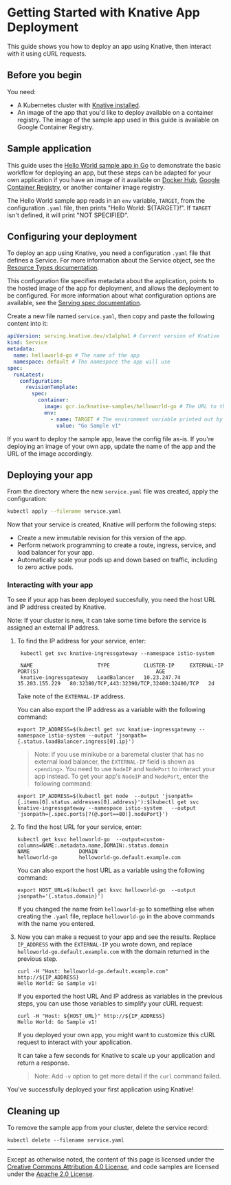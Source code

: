 # Getting Started with Knative App Deployment

This guide shows you how to deploy an app using Knative, then interact with it
using cURL requests.

## Before you begin

You need:

- A Kubernetes cluster with [Knative installed](./README.md).
- An image of the app that you'd like to deploy available on a container
  registry. The image of the sample app used in this guide is available on
  Google Container Registry.

## Sample application

This guide uses the
[Hello World sample app in Go](../serving/samples/helloworld-go) to demonstrate
the basic workflow for deploying an app, but these steps can be adapted for your
own application if you have an image of it available on
[Docker Hub](https://docs.docker.com/docker-hub/repos/),
[Google Container Registry](https://cloud.google.com/container-registry/docs/pushing-and-pulling),
or another container image registry.

The Hello World sample app reads in an `env` variable, `TARGET`, from the
configuration `.yaml` file, then prints "Hello World: \${TARGET}!". If `TARGET`
isn't defined, it will print "NOT SPECIFIED".

## Configuring your deployment

To deploy an app using Knative, you need a configuration `.yaml` file that
defines a Service. For more information about the Service object, see the
[Resource Types documentation](https://github.com/knative/serving/blob/master/docs/spec/overview.md#service).

This configuration file specifies metadata about the application, points to the
hosted image of the app for deployment, and allows the deployment to be
configured. For more information about what configuration options are available,
see the
[Serving spec documentation](https://github.com/knative/serving/blob/master/docs/spec/spec.md).

Create a new file named `service.yaml`, then copy and paste the following
content into it:

```yaml
apiVersion: serving.knative.dev/v1alpha1 # Current version of Knative
kind: Service
metadata:
  name: helloworld-go # The name of the app
  namespace: default # The namespace the app will use
spec:
  runLatest:
    configuration:
      revisionTemplate:
        spec:
          container:
            image: gcr.io/knative-samples/helloworld-go # The URL to the image of the app
            env:
              - name: TARGET # The environment variable printed out by the sample app
                value: "Go Sample v1"
```

If you want to deploy the sample app, leave the config file as-is. If you're
deploying an image of your own app, update the name of the app and the URL of
the image accordingly.

## Deploying your app

From the directory where the new `service.yaml` file was created, apply the
configuration:

```bash
kubectl apply --filename service.yaml
```

Now that your service is created, Knative will perform the following steps:

- Create a new immutable revision for this version of the app.
- Perform network programming to create a route, ingress, service, and load
  balancer for your app.
- Automatically scale your pods up and down based on traffic, including to zero
  active pods.

### Interacting with your app

To see if your app has been deployed succesfully, you need the host URL and IP
address created by Knative.

Note: If your cluster is new, it can take some time before the service is
assigned an external IP address.

1. To find the IP address for your service, enter:

   ```shell
    kubectl get svc knative-ingressgateway --namespace istio-system

    NAME                     TYPE           CLUSTER-IP     EXTERNAL-IP      PORT(S)                                      AGE
    knative-ingressgateway   LoadBalancer   10.23.247.74   35.203.155.229   80:32380/TCP,443:32390/TCP,32400:32400/TCP   2d

   ```

   Take note of the `EXTERNAL-IP` address.

   You can also export the IP address as a variable with the following command:

   ```shell
   export IP_ADDRESS=$(kubectl get svc knative-ingressgateway --namespace istio-system --output 'jsonpath={.status.loadBalancer.ingress[0].ip}')

   ```

   > Note: if you use minikube or a baremetal cluster that has no external load
   > balancer, the `EXTERNAL-IP` field is shown as `<pending>`. You need to use
   > `NodeIP` and `NodePort` to interact your app instead. To get your app's
   > `NodeIP` and `NodePort`, enter the following command:

   ```shell
   export IP_ADDRESS=$(kubectl get node  --output 'jsonpath={.items[0].status.addresses[0].address}'):$(kubectl get svc knative-ingressgateway --namespace istio-system   --output 'jsonpath={.spec.ports[?(@.port==80)].nodePort}')
   ```

1. To find the host URL for your service, enter:

   ```shell
   kubectl get ksvc helloworld-go  --output=custom-columns=NAME:.metadata.name,DOMAIN:.status.domain
   NAME                DOMAIN
   helloworld-go       helloworld-go.default.example.com
   ```

   You can also export the host URL as a variable using the following command:

   ```shell
   export HOST_URL=$(kubectl get ksvc helloworld-go  --output jsonpath='{.status.domain}')
   ```

   If you changed the name from `helloworld-go` to something else when creating
   the `.yaml` file, replace `helloworld-go` in the above commands with the name
   you entered.

1. Now you can make a request to your app and see the results. Replace
   `IP_ADDRESS` with the `EXTERNAL-IP` you wrote down, and replace
   `helloworld-go.default.example.com` with the domain returned in the previous
   step.

   ```shell
   curl -H "Host: helloworld-go.default.example.com" http://${IP_ADDRESS}
   Hello World: Go Sample v1!
   ```

   If you exported the host URL And IP address as variables in the previous
   steps, you can use those variables to simplify your cURL request:

   ```shell
   curl -H "Host: ${HOST_URL}" http://${IP_ADDRESS}
   Hello World: Go Sample v1!
   ```

   If you deployed your own app, you might want to customize this cURL request
   to interact with your application.

   It can take a few seconds for Knative to scale up your application and return
   a response.

   > Note: Add `-v` option to get more detail if the `curl` command failed.

You've successfully deployed your first application using Knative!

## Cleaning up

To remove the sample app from your cluster, delete the service record:

```shell
kubectl delete --filename service.yaml
```

---

Except as otherwise noted, the content of this page is licensed under the
[Creative Commons Attribution 4.0 License](https://creativecommons.org/licenses/by/4.0/),
and code samples are licensed under the
[Apache 2.0 License](https://www.apache.org/licenses/LICENSE-2.0).
